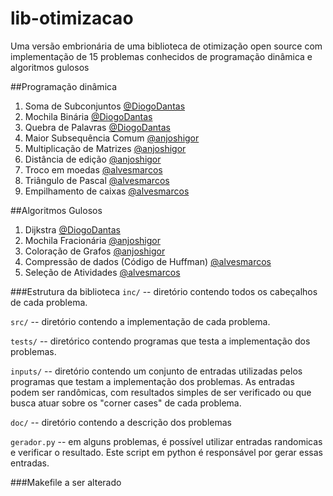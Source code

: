 # lib-otimizacao
Uma versão embrionária de uma biblioteca de otimização open source com implementação de 15 problemas conhecidos de programação dinâmica e algoritmos gulosos

##Programação dinâmica
  1. Soma de Subconjuntos [@DiogoDantas](https://github.com/DiogoDantas)
  2. Mochila Binária [@DiogoDantas](https://github.com/DiogoDantas)
  3. Quebra de Palavras [@DiogoDantas](https://github.com/DiogoDantas)
  4. Maior Subsequência Comum [@anjoshigor](https://github.com/anjoshigor)
  5. Multiplicação de Matrizes [@anjoshigor](https://github.com/anjoshigor)
  6. Distância de edição [@anjoshigor](https://github.com/anjoshigor)
  7. Troco em moedas [@alvesmarcos](https://github.com/alvesmarcos)
  8. Triângulo de Pascal [@alvesmarcos](https://github.com/alvesmarcos)
  9. Empilhamento de caixas [@alvesmarcos](https://github.com/alvesmarcos)

##Algoritmos Gulosos
  1. Dijkstra [@DiogoDantas](https://github.com/DiogoDantas)
  3. Mochila Fracionária [@anjoshigor](https://github.com/anjoshigor)
  4. Coloração de Grafos [@anjoshigor](https://github.com/anjoshigor)
  5. Compressão de dados (Código de Huffman) [@alvesmarcos](https://github.com/alvesmarcos)
  6. Seleção de Atividades [@alvesmarcos](https://github.com/alvesmarcos)

###Estrutura da biblioteca
`inc/` -- diretório contendo todos os cabeçalhos de cada problema.

`src/` -- diretório contendo a implementação de cada problema.

`tests/` -- diretórico contendo programas que testa a implementação dos problemas.

`inputs/` -- diretório contendo um conjunto de entradas utilizadas pelos programas que testam a implementação dos problemas. As entradas podem ser randômicas, com resultados simples de ser verificado ou que busca atuar sobre os "corner cases" de cada problema.

`doc/` -- diretório contendo a descrição dos problemas

`gerador.py` -- em alguns problemas, é possível utilizar entradas randomicas e verificar o resultado. Este script em python é responsável por gerar essas entradas.

###Makefile
a ser alterado
